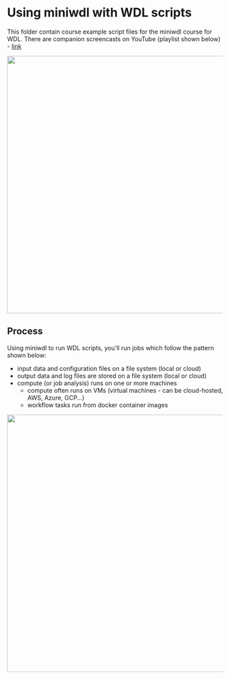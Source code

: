 # Using miniwdl with WDL scripts

This folder contain course example script files for the miniwdl course for WDL.  There are companion screencasts on YouTube (playlist shown below) - [link](https://www.youtube.com/playlist?list=PL4Q4HssKcxYv1FQJUD6D1Cu0Q1O-_S1hM)

<img src="https://github.com/openwdl/learn-wdl/blob/master/images/miniwdl-screencasts.png" width=600>

## Process 

Using miniwdl to run WDL scripts, you'll run jobs which follow the pattern shown below:
- input data and configuration files on a file system (local or cloud)
- output data and log files are stored on a file system (local or cloud)
- compute (or job analysis) runs on one or more machines
  - compute often runs on VMs (virtual machines - can be cloud-hosted, AWS, Azure, GCP...)
  - workflow tasks run from docker container images

<img src="https://github.com/openwdl/learn-wdl/blob/master/images/miniwdl-dev.png" width=600>
